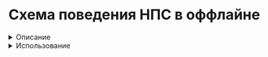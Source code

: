 # Схема поведения НПС в оффлайне

<details>
  <summary>Описание</summary>
  Данная система предназначена для управления перемещениеями НПС в оффлайне. Данная схема работает по аналогии с обычными схемами поведения - на системе ini файлов.
</details>

<details>
  <summary>Использование</summary>
  Использовать данную схему аналогично использованию других схем поведения (на системе ini файлов) в custom_data обекта. Поэтому ниже будут описаны основы составления схемы. 
  Для задания схемы поведения схем в custom_data нужно задать секцию `offline`, а в ней ключ `avtive` 

> аналогично в `aсtive` `logic`
 * Также в сеции `offline` можно указать ключ `cfg` где его значение это путь до файла с логикой относительно папки `config`
> подобный функционал имеется и при настройке обычной логики

555
</details>
